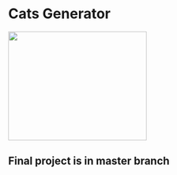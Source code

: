 # Cats Generator

<img src="https://media.giphy.com/media/vFKqnCdLPNOKc/giphy.gif" width="280" height="220" />

Final project is in **master** branch <br>
--------------------------------------------
